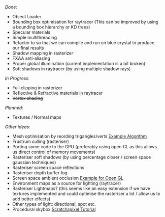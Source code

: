 _Done:_
* Object Loader
* Bounding box optimisation for raytracer (This can be improved by using a bounding box hierarchy or KD trees)
* Specular materials
* Simple multithreading
* Refactor to so that we can compile and run on blue crystal to produce our final results
* Shadow mapping in rasterizer
* FXAA anti-aliasing
* Proper global illumination (current implementation is a bit broken)
* Soft shadows in raytracer (by using multiple shadow rays)

_In Progress_:
* Full clipping in rasterizer
* Reflective & Refractive materials in raytracer
* ~~Vertex shading~~

_Planned:_
* Textures / Normal maps

_Other ideas:_
* Mesh optimisation by reording trigangles/verts [Example Algorithm](https://tomforsyth1000.github.io/papers/fast_vert_cache_opt.html)
* Frustrum culling (rasteriser)
* Porting some code to the GPU (preferably using open CL as this allows us direct control of memory movements)
* Rasteriser soft shadows (by using percentage closer / screen space gaussian techniques)
* Rasteriser screen space reflections
* Rasteriser depth buffer fog
* Screen space ambient occlusion [Example for Open GL](http://ogldev.atspace.co.uk/www/tutorial45/tutorial45.html)
* Environment maps as a source for lighting (raytracer)
* Rasteriser Lightmaps? (this seems like an easy extension if we have textures implemented and could optimise the rasteriser a lot / allow us to add better effects)
* Other types of light: directional, spot etc.
* Procedural skybox [Scratchapixel Tutorial](https://www.scratchapixel.com/lessons/procedural-generation-virtual-worlds/simulating-sky)
